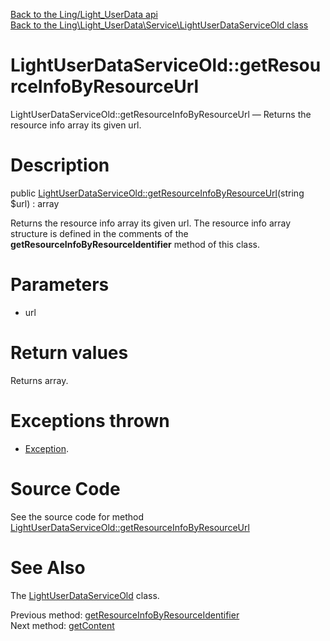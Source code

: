[Back to the Ling/Light_UserData api](https://github.com/lingtalfi/Light_UserData/blob/master/doc/api/Ling/Light_UserData.md)<br>
[Back to the Ling\Light_UserData\Service\LightUserDataServiceOld class](https://github.com/lingtalfi/Light_UserData/blob/master/doc/api/Ling/Light_UserData/Service/LightUserDataServiceOld.md)


LightUserDataServiceOld::getResourceInfoByResourceUrl
================



LightUserDataServiceOld::getResourceInfoByResourceUrl — Returns the resource info array its given url.




Description
================


public [LightUserDataServiceOld::getResourceInfoByResourceUrl](https://github.com/lingtalfi/Light_UserData/blob/master/doc/api/Ling/Light_UserData/Service/LightUserDataServiceOld/getResourceInfoByResourceUrl.md)(string $url) : array




Returns the resource info array its given url.
The resource info array structure is defined in the comments of the **getResourceInfoByResourceIdentifier** method
of this class.




Parameters
================


- url

    


Return values
================

Returns array.


Exceptions thrown
================

- [Exception](http://php.net/manual/en/class.exception.php).&nbsp;







Source Code
===========
See the source code for method [LightUserDataServiceOld::getResourceInfoByResourceUrl](https://github.com/lingtalfi/Light_UserData/blob/master/Service/LightUserDataServiceOld.php#L1119-L1123)


See Also
================

The [LightUserDataServiceOld](https://github.com/lingtalfi/Light_UserData/blob/master/doc/api/Ling/Light_UserData/Service/LightUserDataServiceOld.md) class.

Previous method: [getResourceInfoByResourceIdentifier](https://github.com/lingtalfi/Light_UserData/blob/master/doc/api/Ling/Light_UserData/Service/LightUserDataServiceOld/getResourceInfoByResourceIdentifier.md)<br>Next method: [getContent](https://github.com/lingtalfi/Light_UserData/blob/master/doc/api/Ling/Light_UserData/Service/LightUserDataServiceOld/getContent.md)<br>

